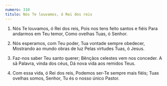 ```yaml
---
numero: 310
titulo: Nós Te louvamos, ó Rei dos reis
---
```

1. Nós Te louvamos, ó Rei dos reis,
   Pois nos tens feito santos e fiéis
   Para andarmos em Teu temor,
   Como ovelhas Tuas, ó Senhor.

2. Nós esperamos, com Teu poder,
   Tua vontade sempre obedecer,
   Mostrando ao mundo obras de luz
   Pelas virtudes Tuas, ó Jesus.

3. Faz-nos saber Teu santo querer;
   Bênçãos celestes vem nos conceder.
   A sã Palavra, vinda dos céus,
   Dá nova vida aos remidos Teus.

4. Com essa vida, ó Rei dos reis,
   Podemos ser-Te sempre mais fiéis;
   Tuas ovelhas somos, Senhor,
   Tu és o nosso único Pastor.
